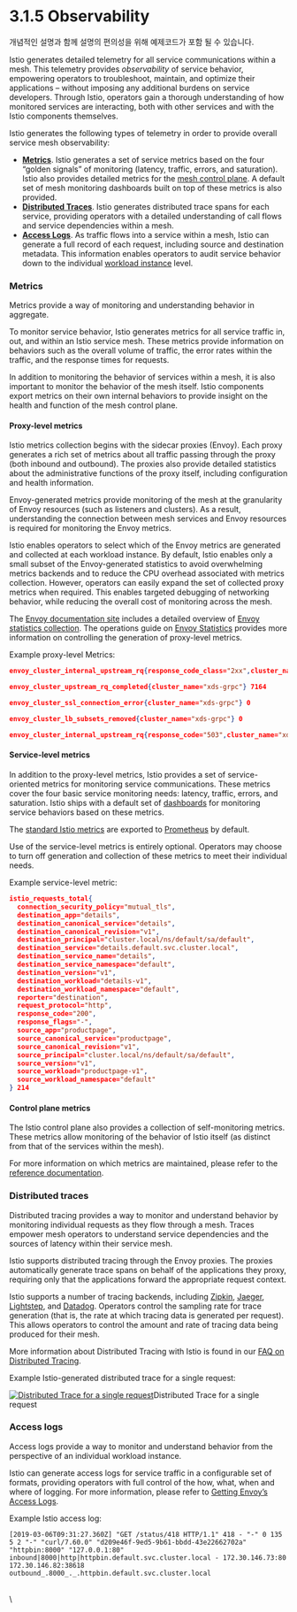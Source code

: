 # 3.1.5 Observability

개념적인 설명과 함께 설명의 편의성을 위해 예제코드가 포함 될 수 있습니다.



Istio generates detailed telemetry for all service communications within a mesh. This telemetry provides _observability_ of service behavior, empowering operators to troubleshoot, maintain, and optimize their applications – without imposing any additional burdens on service developers. Through Istio, operators gain a thorough understanding of how monitored services are interacting, both with other services and with the Istio components themselves.

Istio generates the following types of telemetry in order to provide overall service mesh observability:

* [**Metrics**](https://istio.io/latest/docs/concepts/observability/#metrics). Istio generates a set of service metrics based on the four “golden signals” of monitoring (latency, traffic, errors, and saturation). Istio also provides detailed metrics for the [mesh control plane](https://istio.io/latest/docs/ops/deployment/architecture/). A default set of mesh monitoring dashboards built on top of these metrics is also provided.
* [**Distributed Traces**](https://istio.io/latest/docs/concepts/observability/#distributed-traces). Istio generates distributed trace spans for each service, providing operators with a detailed understanding of call flows and service dependencies within a mesh.
* [**Access Logs**](https://istio.io/latest/docs/concepts/observability/#access-logs). As traffic flows into a service within a mesh, Istio can generate a full record of each request, including source and destination metadata. This information enables operators to audit service behavior down to the individual [workload instance](https://istio.io/latest/docs/reference/glossary/#workload-instance) level.

### Metrics <a href="#metrics" id="metrics"></a>

Metrics provide a way of monitoring and understanding behavior in aggregate.

To monitor service behavior, Istio generates metrics for all service traffic in, out, and within an Istio service mesh. These metrics provide information on behaviors such as the overall volume of traffic, the error rates within the traffic, and the response times for requests.

In addition to monitoring the behavior of services within a mesh, it is also important to monitor the behavior of the mesh itself. Istio components export metrics on their own internal behaviors to provide insight on the health and function of the mesh control plane.

#### Proxy-level metrics <a href="#proxy-level-metrics" id="proxy-level-metrics"></a>

Istio metrics collection begins with the sidecar proxies (Envoy). Each proxy generates a rich set of metrics about all traffic passing through the proxy (both inbound and outbound). The proxies also provide detailed statistics about the administrative functions of the proxy itself, including configuration and health information.

Envoy-generated metrics provide monitoring of the mesh at the granularity of Envoy resources (such as listeners and clusters). As a result, understanding the connection between mesh services and Envoy resources is required for monitoring the Envoy metrics.

Istio enables operators to select which of the Envoy metrics are generated and collected at each workload instance. By default, Istio enables only a small subset of the Envoy-generated statistics to avoid overwhelming metrics backends and to reduce the CPU overhead associated with metrics collection. However, operators can easily expand the set of collected proxy metrics when required. This enables targeted debugging of networking behavior, while reducing the overall cost of monitoring across the mesh.

The [Envoy documentation site](https://www.envoyproxy.io/docs/envoy/latest/) includes a detailed overview of [Envoy statistics collection](https://www.envoyproxy.io/docs/envoy/latest/intro/arch\_overview/observability/statistics.html?highlight=statistics). The operations guide on [Envoy Statistics](https://istio.io/latest/docs/ops/diagnostic-tools/proxy-cmd/) provides more information on controlling the generation of proxy-level metrics.

Example proxy-level Metrics:

```json
envoy_cluster_internal_upstream_rq{response_code_class="2xx",cluster_name="xds-grpc"} 7163

envoy_cluster_upstream_rq_completed{cluster_name="xds-grpc"} 7164

envoy_cluster_ssl_connection_error{cluster_name="xds-grpc"} 0

envoy_cluster_lb_subsets_removed{cluster_name="xds-grpc"} 0

envoy_cluster_internal_upstream_rq{response_code="503",cluster_name="xds-grpc"} 1
```

#### Service-level metrics <a href="#service-level-metrics" id="service-level-metrics"></a>

In addition to the proxy-level metrics, Istio provides a set of service-oriented metrics for monitoring service communications. These metrics cover the four basic service monitoring needs: latency, traffic, errors, and saturation. Istio ships with a default set of [dashboards](https://istio.io/latest/docs/tasks/observability/metrics/using-istio-dashboard/) for monitoring service behaviors based on these metrics.

The [standard Istio metrics](https://istio.io/latest/docs/reference/config/metrics/) are exported to [Prometheus](https://istio.io/latest/docs/ops/integrations/prometheus/) by default.

Use of the service-level metrics is entirely optional. Operators may choose to turn off generation and collection of these metrics to meet their individual needs.

Example service-level metric:

```json
istio_requests_total{
  connection_security_policy="mutual_tls",
  destination_app="details",
  destination_canonical_service="details",
  destination_canonical_revision="v1",
  destination_principal="cluster.local/ns/default/sa/default",
  destination_service="details.default.svc.cluster.local",
  destination_service_name="details",
  destination_service_namespace="default",
  destination_version="v1",
  destination_workload="details-v1",
  destination_workload_namespace="default",
  reporter="destination",
  request_protocol="http",
  response_code="200",
  response_flags="-",
  source_app="productpage",
  source_canonical_service="productpage",
  source_canonical_revision="v1",
  source_principal="cluster.local/ns/default/sa/default",
  source_version="v1",
  source_workload="productpage-v1",
  source_workload_namespace="default"
} 214
```

#### Control plane metrics <a href="#control-plane-metrics" id="control-plane-metrics"></a>

The Istio control plane also provides a collection of self-monitoring metrics. These metrics allow monitoring of the behavior of Istio itself (as distinct from that of the services within the mesh).

For more information on which metrics are maintained, please refer to the [reference documentation](https://istio.io/latest/docs/reference/commands/pilot-discovery/#metrics).

### Distributed traces <a href="#distributed-traces" id="distributed-traces"></a>

Distributed tracing provides a way to monitor and understand behavior by monitoring individual requests as they flow through a mesh. Traces empower mesh operators to understand service dependencies and the sources of latency within their service mesh.

Istio supports distributed tracing through the Envoy proxies. The proxies automatically generate trace spans on behalf of the applications they proxy, requiring only that the applications forward the appropriate request context.

Istio supports a number of tracing backends, including [Zipkin](https://istio.io/latest/docs/tasks/observability/distributed-tracing/zipkin/), [Jaeger](https://istio.io/latest/docs/tasks/observability/distributed-tracing/jaeger/), [Lightstep](https://istio.io/latest/docs/tasks/observability/distributed-tracing/lightstep/), and [Datadog](https://www.datadoghq.com/blog/monitor-istio-with-datadog/). Operators control the sampling rate for trace generation (that is, the rate at which tracing data is generated per request). This allows operators to control the amount and rate of tracing data being produced for their mesh.

More information about Distributed Tracing with Istio is found in our [FAQ on Distributed Tracing](https://istio.io/latest/about/faq/#distributed-tracing).

Example Istio-generated distributed trace for a single request:

[![Distributed Trace for a single request](https://istio.io/latest/docs/tasks/observability/distributed-tracing/zipkin/istio-tracing-details-zipkin.png)](https://istio.io/latest/docs/tasks/observability/distributed-tracing/zipkin/istio-tracing-details-zipkin.png)Distributed Trace for a single request

### Access logs <a href="#access-logs" id="access-logs"></a>

Access logs provide a way to monitor and understand behavior from the perspective of an individual workload instance.

Istio can generate access logs for service traffic in a configurable set of formats, providing operators with full control of the how, what, when and where of logging. For more information, please refer to [Getting Envoy’s Access Logs](https://istio.io/latest/docs/tasks/observability/logs/access-log/).

Example Istio access log:

```
[2019-03-06T09:31:27.360Z] "GET /status/418 HTTP/1.1" 418 - "-" 0 135 5 2 "-" "curl/7.60.0" "d209e46f-9ed5-9b61-bbdd-43e22662702a" "httpbin:8000" "127.0.0.1:80" inbound|8000|http|httpbin.default.svc.cluster.local - 172.30.146.73:80 172.30.146.82:38618 outbound_.8000_._.httpbin.default.svc.cluster.local
```

\
\
